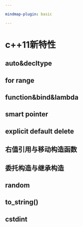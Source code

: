 ```yaml
---

mindmap-plugin: basic

---
```


# c++11新特性

## auto&decltype

## for range

## function&bind&lambda

## smart pointer

## explicit default delete

## 右值引用与移动构造函数

## 委托构造与继承构造

## random

## to_string()

## cstdint